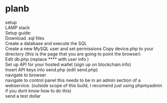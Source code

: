 planb
=====

setup<br>
LAMP stack<br>
Setup guide:<br>
Download .sql files<br> 
Create a database and execute the SQL<br>
Create a new MySQL  user and set permissions
Copy device.php to your directory (this is the page that you are going to point the browser)<br>
Edit db.php (replace **** with user info )<br>
Set up API for your hosted wallet (sign up on blockchain.info)<br>
Insert API keys into send.php (edit send.php)<br>
navigate to browser<br>
navigate to control panel this needs to be in an admin section of a webservice. (outside scope of this build, I recomend just using phpmyadmin if you dont know how to do this)<br>
send a test dollar<br>
